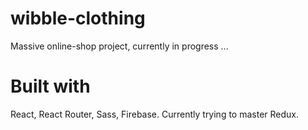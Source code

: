 wibble-clothing
=========================================

Massive online-shop project, currently in progress ...

Built with
=========================================

React, React Router, Sass, Firebase.
Currently trying to master Redux.

